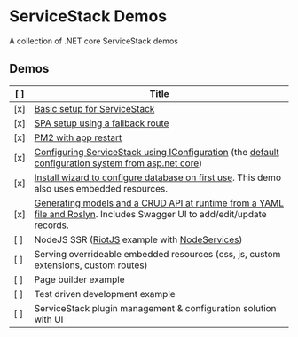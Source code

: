 # ServiceStack Demos

A collection of .NET core ServiceStack demos

## Demos

[ ] | Title
--- | ---
[x] | [Basic setup for ServiceStack](demo_base/)
[x] | [SPA setup using a fallback route](demo_spa_fallback/)
[x] | [PM2 with app restart](demo_pm2_with_restart/)
[x] | [Configuring ServiceStack using IConfiguration](demo_config/) (the [default configuration system from asp.net core](https://docs.microsoft.com/en-us/aspnet/core/fundamentals/configuration/?tabs=basicconfiguration))
[x] | [Install wizard to configure database on first use](demo_install_wizard/). This demo also uses embedded resources.
[x] | [Generating models and a CRUD API at runtime from a YAML file and Roslyn](demo_api_from_yaml/). Includes Swagger UI to add/edit/update records.
[ ] | NodeJS SSR ([RiotJS](http://riotjs.com/) example with [NodeServices](https://github.com/aspnet/JavaScriptServices/tree/dev/src/Microsoft.AspNetCore.NodeServices#microsoftaspnetcorenodeservices))
[ ] | Serving overrideable embedded resources (css, js, custom extensions, custom routes)
[ ] | Page builder example
[ ] | Test driven development example
[ ] | ServiceStack plugin management & configuration solution with UI

